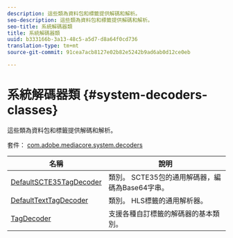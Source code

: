 ```yaml
---
description: 這些類為資料包和標籤提供解碼和解析。
seo-description: 這些類為資料包和標籤提供解碼和解析。
seo-title: 系統解碼器類
title: 系統解碼器類
uuid: b333166b-3a13-48c5-a5d7-d8a64f0cd736
translation-type: tm+mt
source-git-commit: 91cea7acb8127e02b82e5242b9ad6ab0d12ce0eb

---
```



# 系統解碼器類 {#system-decoders-classes}

這些類為資料包和標籤提供解碼和解析。

套件： [com.adobe.mediacore.system.decoders](https://help.adobe.com/en_US/primetime/api/psdk/asdoc-dhls_1.4/com/adobe/mediacore/system/decoders/package-detail.html)

| 名稱 | 說明 |
|---|---|
| [DefaultSCTE35TagDecoder](https://help.adobe.com/en_US/primetime/api/psdk/asdoc-dhls_1.4/com/adobe/mediacore/system/decoders/DefaultSCTE35TagDecoder.html) | 類別。 SCTE35包的通用解碼器，編碼為Base64字串。 |
| [DefaultTextTagDecoder](https://help.adobe.com/en_US/primetime/api/psdk/asdoc-dhls_1.4/com/adobe/mediacore/system/decoders/DefaultTextTagDecoder.html) | 類別。 HLS標籤的通用解析器。 |
| [TagDecoder](https://help.adobe.com/en_US/primetime/api/psdk/asdoc-dhls_1.4/com/adobe/mediacore/system/decoders/TagDecoder.html) | 支援各種自訂標籤的解碼器的基本類別。 |

